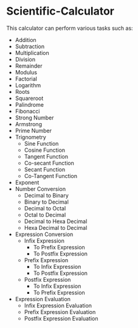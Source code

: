 # Scientific-Calculator

This calculator can perform various tasks such as:
+ Addition
+ Subtraction
+ Multiplication
+ Division
+ Remainder
+ Modulus
+ Factorial
+ Logarithm
+ Roots
+ Squareroot
+ Palindrome
+ Fibonacci
+ Strong Number
+ Armstrong
+ Prime Number
+ Trignometry
    - Sine Function
    - Cosine Function
    - Tangent Function
    - Co-secant Function
    - Secant Function
    - Co-Tangent Function
+ Exponent
+ Number Conversion
    - Decimal to Binary
    - Binary to Decimal
    - Decimal to Octal
    - Octal to Decimal
    - Decimal to Hexa Decimal
    - Hexa Decimal to Decimal
+ Expression Conversion
    - Infix Expression
        * To Prefix Expression
        * To Postfix Expression
    - Prefix Expression
        * To Infix Expression
        * To Postfix Expression
    - Postfix Expression
        * To Infix Expression
        * To Prefix Expression
+ Expression Evaluation
    - Infix Expression Evaluation
    - Prefix Expression Evaluation
    - Postfix Expression Evaluation
